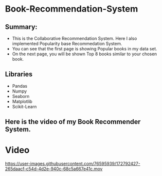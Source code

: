 # Book-Recommendation-System

## Summary:
- This is the Collaborative Recommendation System. Here I also implemented Popularity base Recommedation System.
- You can see that the first page is showing Popular books in my data set. 
- On the next page, you will be shown Top 8 books similar to your chosen book.


## Libraries
* Pandas 
* Numpy 
* Seaborn 
* Matplotlib
* Scikit-Learn 


Here is the video of my Book Recommender System.
----
# Video 



https://user-images.githubusercontent.com/76595939/172792427-265daacf-c54d-4d2e-940c-68c5a667e41c.mov


